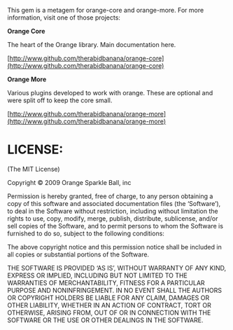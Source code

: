 This gem is a metagem for orange-core and orange-more. For more information, visit one of those projects:

**Orange Core**

The heart of the Orange library. Main documentation here.

[http://www.github.com/therabidbanana/orange-core](http://www.github.com/therabidbanana/orange-core)

**Orange More**

Various plugins developed to work with orange. These are optional and were split off to keep the core small.

[http://www.github.com/therabidbanana/orange-more](http://www.github.com/therabidbanana/orange-more)


LICENSE:
=========
(The MIT License)

Copyright © 2009 Orange Sparkle Ball, inc

Permission is hereby granted, free of charge, to any person obtaining a copy of this software and associated documentation files (the ‘Software’), to deal in the Software without restriction, including without limitation the rights to use, copy, modify, merge, publish, distribute, sublicense, and/or sell copies of the Software, and to permit persons to whom the Software is furnished to do so, subject to the following conditions:

The above copyright notice and this permission notice shall be included in all copies or substantial portions of the Software.

THE SOFTWARE IS PROVIDED ‘AS IS’, WITHOUT WARRANTY OF ANY KIND, EXPRESS OR IMPLIED, INCLUDING BUT NOT LIMITED TO THE WARRANTIES OF MERCHANTABILITY, FITNESS FOR A PARTICULAR PURPOSE AND NONINFRINGEMENT. IN NO EVENT SHALL THE AUTHORS OR COPYRIGHT HOLDERS BE LIABLE FOR ANY CLAIM, DAMAGES OR OTHER LIABILITY, WHETHER IN AN ACTION OF CONTRACT, TORT OR OTHERWISE, ARISING FROM, OUT OF OR IN CONNECTION WITH THE SOFTWARE OR THE USE OR OTHER DEALINGS IN THE SOFTWARE.